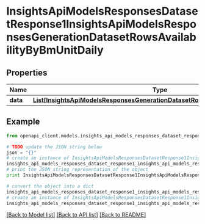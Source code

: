 # InsightsApiModelsResponsesDatasetResponse1InsightsApiModelsResponsesGenerationDatasetRowsAvailabilityByBmUnitDaily


## Properties
Name | Type | Description | Notes
------------ | ------------- | ------------- | -------------
**data** | [**List[InsightsApiModelsResponsesGenerationDatasetRowsAvailabilityByBmUnitDaily]**](InsightsApiModelsResponsesGenerationDatasetRowsAvailabilityByBmUnitDaily.md) |  | [optional] 

## Example

```python
from openapi_client.models.insights_api_models_responses_dataset_response1_insights_api_models_responses_generation_dataset_rows_availability_by_bm_unit_daily import InsightsApiModelsResponsesDatasetResponse1InsightsApiModelsResponsesGenerationDatasetRowsAvailabilityByBmUnitDaily

# TODO update the JSON string below
json = "{}"
# create an instance of InsightsApiModelsResponsesDatasetResponse1InsightsApiModelsResponsesGenerationDatasetRowsAvailabilityByBmUnitDaily from a JSON string
insights_api_models_responses_dataset_response1_insights_api_models_responses_generation_dataset_rows_availability_by_bm_unit_daily_instance = InsightsApiModelsResponsesDatasetResponse1InsightsApiModelsResponsesGenerationDatasetRowsAvailabilityByBmUnitDaily.from_json(json)
# print the JSON string representation of the object
print InsightsApiModelsResponsesDatasetResponse1InsightsApiModelsResponsesGenerationDatasetRowsAvailabilityByBmUnitDaily.to_json()

# convert the object into a dict
insights_api_models_responses_dataset_response1_insights_api_models_responses_generation_dataset_rows_availability_by_bm_unit_daily_dict = insights_api_models_responses_dataset_response1_insights_api_models_responses_generation_dataset_rows_availability_by_bm_unit_daily_instance.to_dict()
# create an instance of InsightsApiModelsResponsesDatasetResponse1InsightsApiModelsResponsesGenerationDatasetRowsAvailabilityByBmUnitDaily from a dict
insights_api_models_responses_dataset_response1_insights_api_models_responses_generation_dataset_rows_availability_by_bm_unit_daily_form_dict = insights_api_models_responses_dataset_response1_insights_api_models_responses_generation_dataset_rows_availability_by_bm_unit_daily.from_dict(insights_api_models_responses_dataset_response1_insights_api_models_responses_generation_dataset_rows_availability_by_bm_unit_daily_dict)
```
[[Back to Model list]](../README.md#documentation-for-models) [[Back to API list]](../README.md#documentation-for-api-endpoints) [[Back to README]](../README.md)


